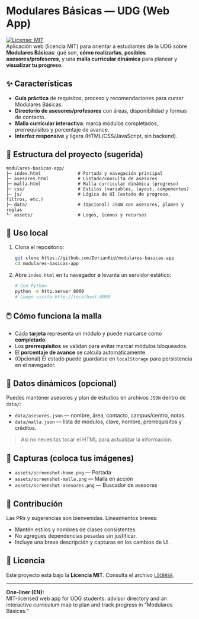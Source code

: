 # Modulares Básicas — UDG (Web App)

[![License: MIT](https://img.shields.io/badge/License-MIT-green.svg)](#licencia)  
Aplicación web (licencia MIT) para orientar a estudiantes de la UDG sobre **Modulares Básicas**: qué son, **cómo realizarlas**, **posibles asesores/profesores**, y una **malla curricular dinámica** para planear y **visualizar tu progreso**.

## ✨ Características
- **Guía práctica** de requisitos, proceso y recomendaciones para cursar Modulares Básicas.
- **Directorio de asesores/profesores** con áreas, disponibilidad y formas de contacto.
- **Malla curricular interactiva**: marca módulos completados, prerrequisitos y porcentaje de avance.
- **Interfaz responsive** y ligera (HTML/CSS/JavaScript, sin backend).

## 🧭 Estructura del proyecto (sugerida)
```
modulares-basicas-app/
├─ index.html              # Portada y navegación principal
├─ asesores.html           # Listado/consulta de asesores
├─ malla.html              # Malla curricular dinámica (progreso)
├─ css/                    # Estilos (variables, layout, componentes)
├─ js/                     # Lógica de UI (estado de progreso, filtros, etc.)
├─ data/                   # (Opcional) JSON con asesores, planes y reglas
└─ assets/                 # Logos, íconos y recursos
```

## 🚀 Uso local
1. Clona el repositorio:
   ```bash
   git clone https://github.com/DorianKid/modulares-basicas-app
   cd modulares-basicas-app
   ```
2. Abre `index.html` en tu navegador **o** levanta un servidor estático:
   ```bash
   # Con Python
   python -m http.server 8000
   # Luego visita http://localhost:8000
   ```

## 🖱️ Cómo funciona la malla
- Cada **tarjeta** representa un módulo y puede marcarse como **completado**.
- Los **prerrequisitos** se validan para evitar marcar módulos bloqueados.
- El **porcentaje de avance** se calcula automáticamente.
- (Opcional) El estado puede guardarse en `localStorage` para persistencia en el navegador.

## 🧩 Datos dinámicos (opcional)
Puedes mantener asesores y plan de estudios en archivos `JSON` dentro de `data/`:
- `data/asesores.json` — nombre, área, contacto, campus/centro, notas.
- `data/malla.json` — lista de módulos, clave, nombre, prerrequisitos y créditos.

> Así no necesitas tocar el HTML para actualizar la información.

## 📸 Capturas (coloca tus imágenes)
- `assets/screenshot-home.png` — Portada  
- `assets/screenshot-malla.png` — Malla en acción  
- `assets/screenshot-asesores.png` — Buscador de asesores

## 🤝 Contribución
Las PRs y sugerencias son bienvenidas. Lineamientos breves:
- Mantén estilos y nombres de clases consistentes.
- No agregues dependencias pesadas sin justificar.
- Incluye una breve descripción y capturas en los cambios de UI.

## 📄 Licencia
Este proyecto está bajo la **Licencia MIT**. Consulta el archivo [`LICENSE`](./LICENSE).

---

**One-liner (EN):**  
MIT-licensed web app for UDG students: advisor directory and an interactive curriculum map to plan and track progress in “Modulares Básicas.”
